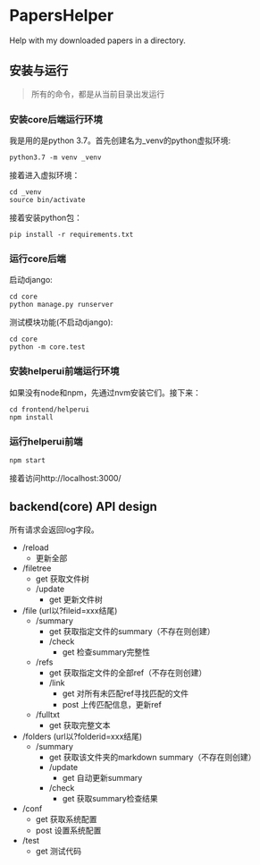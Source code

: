 # PapersHelper
Help with my downloaded papers in a directory.

## 安装与运行
> 所有的命令，都是从当前目录出发运行
### 安装core后端运行环境
我是用的是python 3.7。首先创建名为_venv的python虚拟环境:
```
python3.7 -m venv _venv
```
接着进入虚拟环境：
```
cd _venv
source bin/activate
```
接着安装python包：
```
pip install -r requirements.txt
```
### 运行core后端
启动django:
```
cd core
python manage.py runserver
```
测试模块功能(不启动django):
```
cd core
python -m core.test
```
### 安装helperui前端运行环境
如果没有node和npm，先通过nvm安装它们。接下来：
```
cd frontend/helperui
npm install
```

### 运行helperui前端
```
npm start
```
接着访问http://localhost:3000/

## backend(core) API design
所有请求会返回log字段。

- /reload
    - 更新全部
- /filetree
    - get 获取文件树
    - /update
        - get 更新文件树
- /file (url以?fileid=xxx结尾)
    - /summary
        - get 获取指定文件的summary（不存在则创建）
        - /check
            - get 检查summary完整性
    - /refs
        - get 获取指定文件的全部ref（不存在则创建）
        - /link
            - get 对所有未匹配ref寻找匹配的文件
            - post 上传匹配信息，更新ref
    - /fulltxt
        - get 获取完整文本
- /folders (url以?folderid=xxx结尾)
    - /summary
        - get 获取该文件夹的markdown summary（不存在则创建）
        - /update
            - get 自动更新summary
        - /check
            - get 获取summary检查结果
- /conf
    - get 获取系统配置
    - post 设置系统配置
- /test
    - get 测试代码


